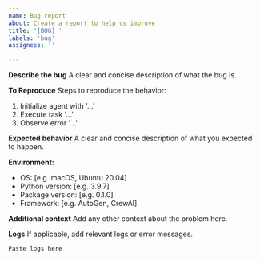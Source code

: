 ```yaml
---
name: Bug report
about: Create a report to help us improve
title: '[BUG] '
labels: 'bug'
assignees: ''

---
```


**Describe the bug**
A clear and concise description of what the bug is.

**To Reproduce**
Steps to reproduce the behavior:
1. Initialize agent with '...'
2. Execute task '...'
3. Observe error '...'

**Expected behavior**
A clear and concise description of what you expected to happen.

**Environment:**
 - OS: [e.g. macOS, Ubuntu 20.04]
 - Python version: [e.g. 3.9.7]
 - Package version: [e.g. 0.1.0]
 - Framework: [e.g. AutoGen, CrewAI]

**Additional context**
Add any other context about the problem here.

**Logs**
If applicable, add relevant logs or error messages.

```
Paste logs here
```